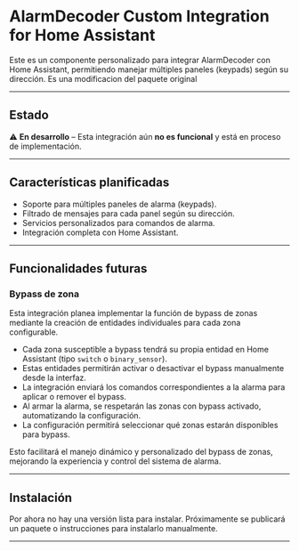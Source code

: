 # AlarmDecoder Custom Integration for Home Assistant

Este es un componente personalizado para integrar AlarmDecoder con Home Assistant, permitiendo manejar múltiples paneles (keypads) según su dirección. Es una modificacion del paquete original

---

## Estado

⚠️ **En desarrollo** – Esta integración aún **no es funcional** y está en proceso de implementación.

---

## Características planificadas

- Soporte para múltiples paneles de alarma (keypads).
- Filtrado de mensajes para cada panel según su dirección.
- Servicios personalizados para comandos de alarma.
- Integración completa con Home Assistant.

---

## Funcionalidades futuras

### Bypass de zona

Esta integración planea implementar la función de bypass de zonas mediante la creación de entidades individuales para cada zona configurable.

- Cada zona susceptible a bypass tendrá su propia entidad en Home Assistant (tipo `switch` o `binary_sensor`).
- Estas entidades permitirán activar o desactivar el bypass manualmente desde la interfaz.
- La integración enviará los comandos correspondientes a la alarma para aplicar o remover el bypass.
- Al armar la alarma, se respetarán las zonas con bypass activado, automatizando la configuración.
- La configuración permitirá seleccionar qué zonas estarán disponibles para bypass.

Esto facilitará el manejo dinámico y personalizado del bypass de zonas, mejorando la experiencia y control del sistema de alarma.

---

## Instalación

Por ahora no hay una versión lista para instalar. Próximamente se publicará un paquete o instrucciones para instalarlo manualmente.

---

